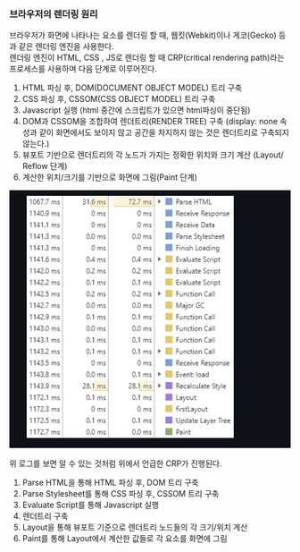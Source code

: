 ### 브라우저의 렌더링 원리

브라우저가 화면에 나타나는 요소를 렌더링 할 때, 웹킷(Webkit)이나 게코(Gecko) 등과 같은 렌더링 엔진을 사용한다. <br />
렌더링 엔진이 HTML, CSS , JS로 렌더링 할 때 CRP(critical rendering path)라는 프로세스를 사용하며 다음 단계로 이루어진다. <br />

1. HTML 파싱 후, DOM(DOCUMENT OBJECT MODEL) 트리 구축 <br />
2. CSS 파싱 후, CSSOM(CSS OBJECT MODEL) 트리 구축 <br />
3. Javascript 실행 (html 중간에 스크립트가 있으면 html파싱이 중단됨) <br />
4. DOM과 CSSOM을 조합하여 렌더트리(RENDER TREE) 구축 (display: none 속성과 같이 화면에서도 보이지 않고 공간을 차지하지 않는 것은 렌더트리로 구축되지 않는다.) <br />
5. 뷰포트 기반으로 렌더트리의 각 노드가 가지는 정확한 위치와 크기 계산 (Layout/ Reflow 단계) <br />
6. 계산한 위치/크기를 기반으로 화면에 그림(Paint 단계) <br />

<img src="./images/b_render.png" /> <br />

위 로그를 보면 알 수 있는 것처럼 위에서 언급한 CRP가 진행된다. <br />

1. Parse HTML을 통해 HTML 파싱 후, DOM 트리 구축 <br />
2. Parse Stylesheet를 통해 CSS 파싱 후, CSSOM 트리 구축 <br />
3. Evaluate Script를 통해 Javascript 실행 <br />
4. 렌더트리 구축 <br />
5. Layout을 통해 뷰포트 기준으로 렌더트리 노드들의 각 크기/위치 계산 <br />
6. Paint를 통해 Layout에서 계산한 값들로 각 요소를 화면에 그림 <br />
